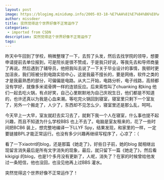 ```yaml
---
layout: post
image: https://blogimg.minidump.info/2005-03-18-%E7%AA%81%E7%84%B6%E8%A7%89%E5%BE%97%E8%BF%99%E4%B8%AA%E4%B8%96%E7%95%8C%E5%A5%BD%E5%83%8F%E4%B8%8D%E6%AD%A3%E5%B8%B8%E8%BF%90%E4%BD%9C%E4%BA%86.md
author: missdeer
title: 突然觉得这个世界好像不正常运作了
categories: 
 - imported from CSDN
description: 突然觉得这个世界好像不正常运作了
tags: 
---
```


昨天中午回到了学校，稍微整理了一下，去剪了头发，然后去找学院的领导，想要申请提前去单位报到，可是院长是很不赞成，于是我只好说，等我先去和导师商量了再说。然后遇到了辅导员，他把我叫去说了一下关于毕业设计的事情，我顿时更加沮丧，我们班被分到电路实验中心，这是我最不擅长的，要是网络，软件之类的才是我最熟悉的部分，可偏偏是电路。从大二开始，电路分析，电子线路，高频都没有学好，就像多米诺骨牌一样的连锁反应。后来索性叫了chuanking 和king 他们一起去吃火锅，有点好笑，自己心里默默地为自己庆祝生日，他们都是不知道的，也许还真以为我是心血来潮。等吃完火锅回到寝室，寝室里只剩下一个室友了，另外一个搬走了，人少了，东西却不见怎么少，寝室里还是那么乱，呵呵。

今天早上一大早，室友就赶去实习去了，就剩下我一个人在寝室，什么事也提不起兴趣，而且不知道为什么学校BBS 也上不去了。电脑是室友租来的，花了一些时间把BCB6 装上，想完整地编译一下LLYF Spy，结果发现，和家里的一样，一定要链接BPL才能正常运行。也没有多少兴趣再继续写程序了，心凉了：（

看了一下xiaotnt的blog，还是那篇《她走了》，好些日子前，她的blog 就相继出现留言消失最后是所有文字消失的现象，最后，就只留下一篇《她走了》，然后看kikigigi 的blog，也是1个多月没有更新了，人呢，消失了？在家的时候曾给他发过一条短信，他也没回，也没见他再上过BBS 灌水。

突然觉得这个世界好像不正常运作了！
